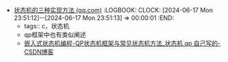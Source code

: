 - [状态机的三种实现方法 (qq.com)](https://mp.weixin.qq.com/s?__biz=MzU5MzcyMjI4MA==&mid=2247519659&idx=1&sn=2ace91e42a4687ae76e9ab63086c2fa0&chksm=fe0ee36cc9796a7adbc49f7a7209447219f841fe5a4f5a123135be1e53b6c8f9ca7702f454e9&mpshare=1&scene=1&srcid=0610uQQAPyWieKYJkTs38hEM&sharer_shareinfo=ac58ef8eb2fe7b1309696cb9bc16a82a&sharer_shareinfo_first=ac58ef8eb2fe7b1309696cb9bc16a82a#rd)
  :LOGBOOK:
  CLOCK: [2024-06-17 Mon 23:51:12]--[2024-06-17 Mon 23:51:13] =>  00:00:01
  :END:
	- tags:: c，状态机
	- qp框架中也有类似阐述
	- [嵌入式状态机编程-QP状态机框架与常见状态机方法_状态机 qp 自己写的-CSDN博客](https://blog.csdn.net/qq_36969440/article/details/110387716)